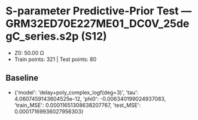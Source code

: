 # S-parameter Predictive-Prior Test — GRM32ED70E227ME01_DC0V_25degC_series.s2p (S12)
- Z0: 50.00 Ω
- Train points: 321  |  Test points: 80

## Baseline
- {'model': 'delay+poly_complex_logf(deg=3)', 'tau': 4.0607459143604525e-12, 'phi0': -0.006340199024937083, 'train_MSE': 0.00011651308638207767, 'test_MSE': 0.00017169936027956303}
